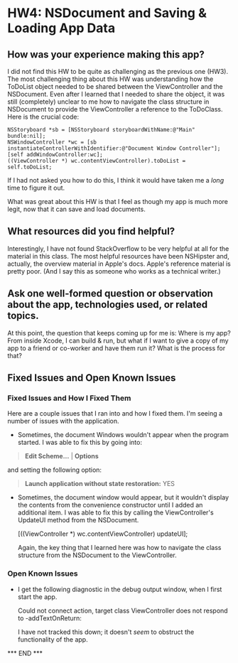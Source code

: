 
# HW4: NSDocument and Saving & Loading App Data #

## How was your experience making this app? ##

I did not find this HW to be quite as challenging as the previous one
(HW3). The most challenging thing about this HW was understanding how
the ToDoList object needed to be shared between the ViewController and
the NSDocument. Even after I learned that I needed to share the object,
it was still (completely) unclear to me how to navigate the class
structure in NSDocument to provide the ViewController a reference to the
ToDoClass. Here is the crucial code:

    NSStoryboard *sb = [NSStoryboard storyboardWithName:@"Main" bundle:nil];
    NSWindowController *wc = [sb instantiateControllerWithIdentifier:@"Document Window Controller"];
    [self addWindowController:wc];
    ((ViewController *) wc.contentViewController).toDoList = self.toDoList;

If I had not asked you how to do this, I think it would have taken me
a _long_ time to figure it out.

What was great about this HW is that I feel as though my app is much
more legit, now that it can save and load documents. 


## What resources did you find helpful? ##

Interestingly, I have not found StackOverflow to be very helpful at all
for the material in this class. The most helpful resources have been
NSHipster and, actually, the overview material in Apple's docs. Apple's
reference material is pretty poor. (And I say this as someone who works
as a technical writer.)


## Ask one well-formed question or observation about the app, technologies used, or related topics. ##

At this point, the question that keeps coming up for me is: Where is my
app? From inside Xcode, I can build & run, but what if I want to give a
copy of my app to a friend or co-worker and have them run it? What is
the process for that?


## Fixed Issues and Open Known Issues ##

### Fixed Issues and How I Fixed Them ###

Here are a couple issues that I ran into and how I fixed them.
I'm seeing a number of issues with the application.

- Sometimes, the document Windows wouldn't appear when the program
  started. I was able to fix this by going into: 

> **Edit Scheme...** | **Options**

  and setting the following option:

> **Launch application without state restoration:** YES

- Sometimes, the document window would appear, but it wouldn't display
  the contents from the convenience constructor until I added an
  additional item. I was able to fix this by calling the
  ViewController's UpdateUI method from the NSDocument.

    [((ViewController *) wc.contentViewController) updateUI];

  Again, the key thing that I learned here was how to navigate the class
  structure from the NSDocument to the ViewController.


### Open Known Issues ###

- I get the following diagnostic in the debug output window, when I
  first start the app. 

    Could not connect action, target class ViewController does not respond
    to -addTextOnReturn:
  
  I have not tracked this down; it doesn't _seem_ to obstruct the
  functionality of the app. 

*** END ***

